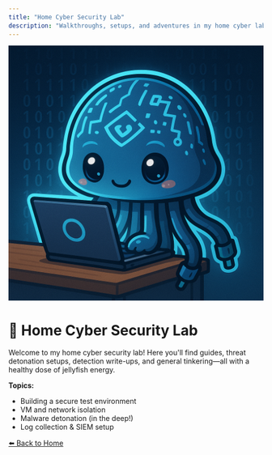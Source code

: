 ```yaml
---
title: "Home Cyber Security Lab"
description: "Walkthroughs, setups, and adventures in my home cyber lab"
---
```


![Jellyfish cyber lab](/images/jellyfish/cyber-lab.png)

# 🪼 Home Cyber Security Lab

Welcome to my home cyber security lab! Here you'll find guides, threat detonation setups, detection write-ups, and general tinkering—all with a healthy dose of jellyfish energy.

**Topics:**
- Building a secure test environment
- VM and network isolation
- Malware detonation (in the deep!)
- Log collection & SIEM setup

[⬅️ Back to Home](/)
